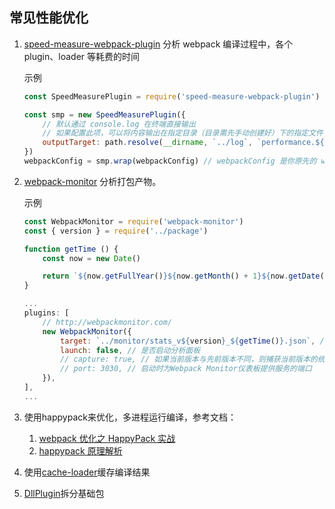 ## 常见性能优化

1. [speed-measure-webpack-plugin](https://github.com/stephencookdev/speed-measure-webpack-plugin) 分析 webpack 编译过程中，各个 plugin、loader 等耗费的时间

    示例

    ```js
    const SpeedMeasurePlugin = require('speed-measure-webpack-plugin')
    
    const smp = new SpeedMeasurePlugin({
        // 默认通过 console.log 在终端直接输出
        // 如果配置此项，可以将内容输出在指定目录（目录需先手动创建好）下的指定文件（文件会自动创建）
        outputTarget: path.resolve(__dirname, `../log`, `performance.${new Date().getTime()}.log`)
    })
    webpackConfig = smp.wrap(webpackConfig) // webpackConfig 是你原先的 webpack 配置
    ```

2. [webpack-monitor](https://github.com/webpackmonitor/webpackmonitor) 分析打包产物。

    示例

    ```js
    const WebpackMonitor = require('webpack-monitor')
    const { version } = require('../package')

    function getTime () {
        const now = new Date()

        return `${now.getFullYear()}${now.getMonth() + 1}${now.getDate()}_${now.getHours()}:${now.getMinutes()}:${now.getSeconds()}`
    }
    
    ...
    plugins: [
        // http://webpackmonitor.com/
        new WebpackMonitor({
            target: `../monitor/stats_v${version}_${getTime()}.json`, // 输出的JSON统计文件的路径（相对于构建目录）
            launch: false, // 是否启动分析面板
            // capture: true, // 如果当前版本与先前版本不同，则捕获当前版本的统计信息
            // port: 3030, // 启动时为Webpack Monitor仪表板提供服务的端口
        }),
    ],
    ...
    ```

3. 使用happypack来优化，多进程运行编译，参考文档：

    1. [webpack 优化之 HappyPack 实战](https://www.jianshu.com/p/b9bf995f3712)
    2. [happypack 原理解析](https://yq.aliyun.com/articles/67269)

4. 使用[cache-loader](https://www.webpackjs.com/loaders/cache-loader/)缓存编译结果

5. [DllPlugin](https://segmentfault.com/a/1190000015489489)拆分基础包